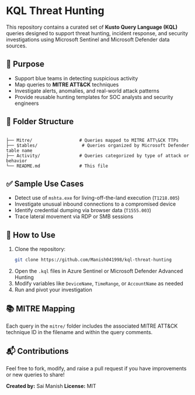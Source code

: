 # KQL Threat Hunting

This repository contains a curated set of **Kusto Query Language (KQL)** queries designed to support threat hunting, incident response, and security investigations using Microsoft Sentinel and Microsoft Defender data sources.

## 📌 Purpose

- Support blue teams in detecting suspicious activity
- Map queries to **MITRE ATT&CK** techniques
- Investigate alerts, anomalies, and real-world attack patterns
- Provide reusable hunting templates for SOC analysts and security engineers

## 📁 Folder Structure

```

├── Mitre/                  # Queries mapped to MITRE ATT\&CK TTPs
├── $tables/                 # Queries organized by Microsoft Defender table name
├── Activity/               # Queries categorized by type of attack or behavior
└── README.md               # This file

````

## ✅ Sample Use Cases

- Detect use of `mshta.exe` for living-off-the-land execution (`T1218.005`)
- Investigate unusual inbound connections to a compromised device
- Identify credential dumping via browser data (`T1555.003`)
- Trace lateral movement via RDP or SMB sessions

## 🧠 How to Use

1. Clone the repository:
   ```bash
   git clone https://github.com/Manish041998/kql-threat-hunting
   
2. Open the `.kql` files in Azure Sentinel or Microsoft Defender Advanced Hunting
3. Modify variables like `DeviceName`, `TimeRange`, or `AccountName` as needed
4. Run and pivot your investigation

## 📚 MITRE Mapping

Each query in the `mitre/` folder includes the associated MITRE ATT\&CK technique ID in the filename and within the query comments.

## 📬 Contributions

Feel free to fork, modify, and raise a pull request if you have improvements or new queries to share!

**Created by:** Sai Manish
**License:** MIT
